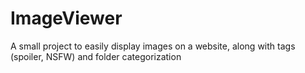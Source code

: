 # ImageViewer
A small project to easily display images on a website, along with tags (spoiler, NSFW) and folder categorization
